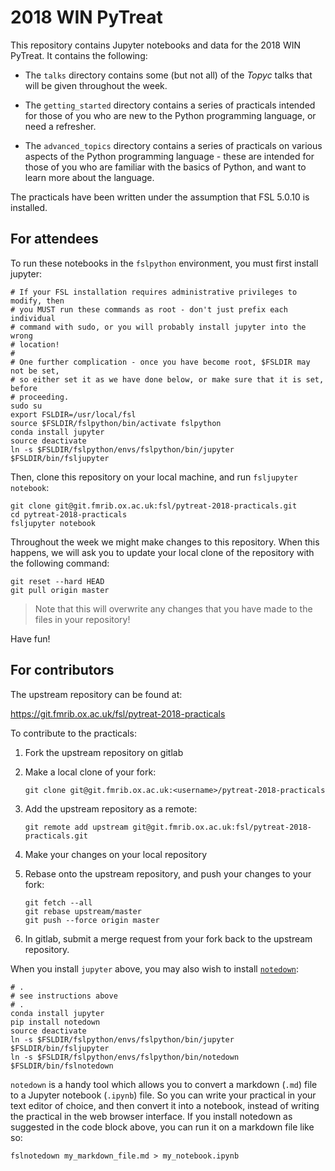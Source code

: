 # 2018 WIN PyTreat


This repository contains Jupyter notebooks and data for the 2018 WIN PyTreat.
It contains the following:

- The `talks` directory contains some (but not all) of the _Topyc_ talks that
  will be given throughout the week.

- The `getting_started` directory contains a series of practicals intended
  for those of you who are new to the Python programming language, or need
  a refresher.

- The `advanced_topics` directory contains a series of practicals on various
  aspects of the Python programming language - these are intended for those
  of you who are familiar with the basics of Python, and want to learn more
  about the language.


The practicals have been written under the assumption that FSL 5.0.10 is
installed.


## For attendees


To run these notebooks in the `fslpython` environment, you must first install
jupyter:


```
# If your FSL installation requires administrative privileges to modify, then
# you MUST run these commands as root - don't just prefix each individual
# command with sudo, or you will probably install jupyter into the wrong
# location!
#
# One further complication - once you have become root, $FSLDIR may not be set,
# so either set it as we have done below, or make sure that it is set, before
# proceeding.
sudo su
export FSLDIR=/usr/local/fsl
source $FSLDIR/fslpython/bin/activate fslpython
conda install jupyter
source deactivate
ln -s $FSLDIR/fslpython/envs/fslpython/bin/jupyter $FSLDIR/bin/fsljupyter
```


Then, clone this repository on your local machine, and run
`fsljupyter notebook`:


```
git clone git@git.fmrib.ox.ac.uk:fsl/pytreat-2018-practicals.git
cd pytreat-2018-practicals
fsljupyter notebook
```


Throughout the week we might make changes to this repository. When this
happens, we will ask you to update your local clone of the repository with the
following command:


```
git reset --hard HEAD
git pull origin master
```


> Note that this will overwrite any changes that you have made to the
> files in your repository!


Have fun!


## For contributors


The upstream repository can be found at:

https://git.fmrib.ox.ac.uk/fsl/pytreat-2018-practicals


To contribute to the practicals:

1. Fork the upstream repository on gitlab

2. Make a local clone of your fork:

    ```
    git clone git@git.fmrib.ox.ac.uk:<username>/pytreat-2018-practicals
    ```

3. Add the upstream repository as a remote:

    ```
    git remote add upstream git@git.fmrib.ox.ac.uk:fsl/pytreat-2018-practicals.git
    ```

4. Make your changes on your local repository

5. Rebase onto the upstream repository, and push your changes to your fork:

    ```
    git fetch --all
    git rebase upstream/master
    git push --force origin master
    ```

6. In gitlab, submit a merge request from your fork back to the upstream
   repository.


When you install `jupyter` above, you may also wish to install
[`notedown`](https://github.com/aaren/notedown):

```
# .
# see instructions above
# .
conda install jupyter
pip install notedown
source deactivate
ln -s $FSLDIR/fslpython/envs/fslpython/bin/jupyter  $FSLDIR/bin/fsljupyter
ln -s $FSLDIR/fslpython/envs/fslpython/bin/notedown $FSLDIR/bin/fslnotedown
```

`notedown` is a handy tool which allows you to convert a markdown (`.md`) file
to a Jupyter notebook (`.ipynb`) file. So you can write your practical in your
text editor of choice, and then convert it into a notebook, instead of writing
the practical in the web browser interface. If you install notedown as
suggested in the code block above, you can run it on a markdown file like so:


```
fslnotedown my_markdown_file.md > my_notebook.ipynb
```
